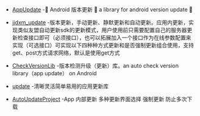 - [AppUpdate](https://github.com/WVector/AppUpdate) -🚀 Android 版本更新 🚀 a library for android version update 🚀

- [jjdxm_update](https://github.com/jjdxmashl/jjdxm_update) -版本更新，手动更新、静默更新和自动更新。应用内更新，实现类似友盟自动更新sdk的更新模式，用户使用前只需要配置自己的服务器更新检查接口即可（必须接口），也可以拓展加入一个接口作为在线参数配置来实现（可选接口）可实现以下四种种方式更新和是否强制更新组合使用，支持get、post方式请求网络，默认是使用get方式

- [CheckVersionLib](https://github.com/AlexLiuSheng/CheckVersionLib) -版本检测升级（更新）库。an auto check version library（app update） on Android

- [update](https://github.com/czy1121/update) -清晰灵活简单易用的应用更新库

- [AutoUpdateProject](https://github.com/MZCretin/AutoUpdateProject) -App 内部更新 多种更新界面选择 强制更新 防止多次下载
